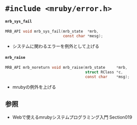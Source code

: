 # `#include <mruby/error.h>`
#### `mrb_sys_fail`

```c
MRB_API void mrb_sys_fail(mrb_state  *mrb,
                          const char *mesg);
```

- システムに関わるエラーを例外として上げる

#### `mrb_raise`

```c
MRB_API mrb_noreturn void mrb_raise(mrb_state     *mrb,
                                    struct RClass *c,
                                    const char    *msg);
```

- mrubyの例外を上げる

## 参照
- Webで使えるmrubyシステムプログラミング入門 Section019
